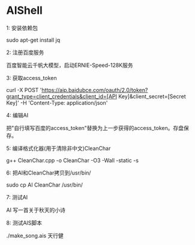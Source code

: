 # AIShell

1:	安装依赖包

sudo apt-get install jq

2:	注册百度服务
	
百度智能云千帆大模型，启动ERNIE-Speed-128K服务

3:	获取access_token

curl -X POST 'https://aip.baidubce.com/oauth/2.0/token?grant_type=client_credentials&client_id=[API Key]&client_secret=[Secret Key]'  -H 'Content-Type: application/json' 

4:	编辑AI

把"自行填写百度的access_token"替换为上一步获得的access_token。存盘保存。

5:	编译格式化器(用于清除非中文)CleanChar

g++ CleanChar.cpp -o CleanChar -O3 -Wall -static -s

6:	把AI和CleanChar拷贝到/usr/bin/

sudo cp AI CleanChar /usr/bin/

7:	测试AI

AI	写一首关于秋天的小诗

8:	测试AIS脚本

./make_song.ais 天行健

